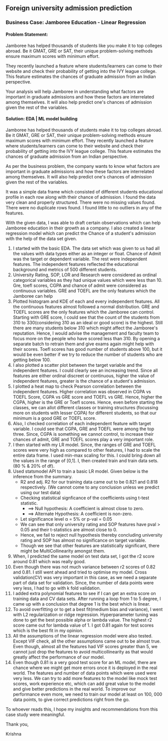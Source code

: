 ## Foreign university admission prediction

### Business Case: Jamboree Education - Linear Regression

#### Problem Statement:

Jamboree has helped thousands of students like you make it to top colleges abroad. Be it GMAT, GRE or SAT, their unique problem-solving methods ensure maximum scores with minimum effort.

They recently launched a feature where students/learners can come to their website and check their probability of getting into the IVY league college. This feature estimates the chances of graduate admission from an Indian perspective.

Your analysis will help Jamboree in understanding what factors are important in graduate admissions and how these factors are interrelated among themselves. It will also help predict one's chances of admission given the rest of the variables.

#### Solution: EDA | ML model building

Jamboree has helped thousands of students make it to top colleges abroad. Be it GMAT, GRE or SAT, their unique problem-solving methods ensure maximum scores with minimum effort. They recently launched a feature where students/learners can come to their website and check their probability of getting into the IVY league college. This feature estimates the chances of graduate admission from an Indian perspective.

As per the business problem, the company wants to know what factors are important in graduate admissions and how these factors are interrelated among themselves. It will also help predict one's chances of admission given the rest of the variables.

It was a simple data frame which consisted of different students educational profile in each row along with their chance of admission. I found the data very clean and properly structured. There were no missing values found. There were no duplicate rows found. I found little to no outliers in any of the features. 

With the given data, I was able to draft certain observations which can help Jamboree education in their growth as a company. I also created a linear regression model which can predict the Chance of a student's admission with the help of the data set given.

1. I started with the basic EDA. The data set which was given to us had all the values with data types either as an integer or float. Chance of Admit was the target or dependent variable. The rest were independent features. The independent features reflected the educational background and metrics of 500 different students. 
2. University Rating, SOP, LOR and Research were considered as ordinal categorical variables as they had unique values which were less than 10. Gre, toefl scores, CGPA and chance of admit were considered as continuous variables. GRE and TOEFL are the only features which the Jamboree can help  
3. Plotted histogram and KDE of each and every independent features. All the continuous features almost followed a normal distribution. GRE and TOEFL scores are the only features which the Jamboree can control. 
Starting with GRE score, I could see that the count of the students from 310 to 330(considering 310 as an ideal or good score) is the highest. Still there are many students below 310 which might affect the Jamboree's reputation. Hence, I would advise the management and faculty team to focus more on the people who have scored less than 310. By opening a separate batch to retrain them and give exams again might help with their scores. Toefl scores has good number of students above 100, but it would be even better if we try to reduce the number of students who are getting below 100. 
4. I also plotted a scatter plot between the target variable and the independent features. I could clearly see an increasing trend. Since all features are either ordinal discreet or continuous, higher the value of independent features, greater is the chance of a student's admission. 
5. I plotted a heat map to check Pearson correlation between the independent features. Higher correlation  was observed in CGPA vs TOEFL Score, CGPA vs GRE score and TOEFL vs GRE. Hence, higher the CGPA, higher is the GRE or Toefl scores.  Hence, even before starting the classes, we can allot different classes or training structures (focussing more on students with lesser CGPA) for different students, so that our minimum is a good GRE or TOEFL score. 
6. Also, I checked correlation of each independent feature with target variable. I could see that CGPA, GRE and TOEFL were among the top three. Since, CGPA is something we cannot control, to increase their chances of admit, GRE and TOEFL scores play a very important role. 
7. I then started with my LR model. Since, the ranges of GRE and TOEFL scores were very high as compared to other features, I had to scale the entire data frame. I used min-max scaling for this. I could bring down all the values in the range of [0,1]. I, then created train and train data sets. (80 % & 20% of df). 
8. Used statsmodel API to train a basic LR model. Given below is the inference from the summary. 
   * R2 and adj. R2 for our training data came out to be 0.821 and 0.818 respectively. (We cannot come to any conclusion unless we predict using our test data)
   * Checking statistical signficance of the coefficients using t-test statistic.
     * ==> Null hypothesis: A coefficient is almost close to zero.
     * ==> Alternate Hypothesis: A coefficient is non-zero.
   * Let significance level α = 5% or p-val = 0.05
   * We can see that only university rating and SOP features have pval > 0.05 and their t-statistics are almost close to 0.
   * Hence, we fail to reject null hypothesis thereby concluding university rating and SOP has almost no significance on target variable.
   * Though we see that other features are statistically significant, there might be MultiCollinearity amongst them.
9. When, I predicted the same model on test data set, I got the r2 score around 0.81 which was really good. 
10. Even though there was not much variance between r2 scores of 0.82 and 0.81. I still went ahead and tried to optimise my model. Cross validation(CV) was very important in this case, as we need a separate part of data set for validation. Since, the number of data points were very less, I had to go with k fold validation. 
11. I added extra polynomial features to see if I can get an extra score on training data and CV data sets. After running a loop from 1 to 5 degree, I came up with a conclusion that degree 1 is the best which is linear.
12. To avoid overfitting or to get a best fit(medium bias and variance), I went with L2 regularization or ridge regression. Hyperparameter tuning was done to get the best possible alpha or lambda value. The highest r2 score came out for lambda value of 1. I got 0.81 again for test scores which is the best fit in my opinion. 
13. All the assumptions of the linear regression model were also tested. Except VIF check, all the other assumptions came out to be almost true. Even though, almost all the features had VIF scores greater than 5, we cannot just drop the features to avoid multicollinearity as that would greatly affect the performance of our model. 
14. Even though 0.81 is a very good test score for an ML model, there are chance where we might get more errors once it is deployed in the real world. The features and number of data points which were used were very less. We can try to add more features to the model like mock test scores,  work experience etc, which can add great value to the model and give better predictions in the real world. To improve our performance even more, we need to train our model at least on 100, 000 data points, to give correct predictions right from the go. 

To whoever reads this, I hope my insights and recommendations from this case study were meaningful.

Thank you,

Krishna